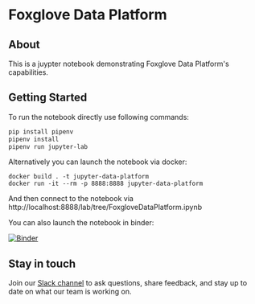 # Foxglove Data Platform

## About

This is a juypter notebook demonstrating Foxglove Data Platform's capabilities.

## Getting Started

To run the notebook directly use following commands:

```bash
pip install pipenv
pipenv install
pipenv run jupyter-lab
```

Alternatively you can launch the notebook via docker:

```
docker build . -t jupyter-data-platform
docker run -it --rm -p 8888:8888 jupyter-data-platform
```

And then connect to the notebook via http://localhost:8888/lab/tree/FoxgloveDataPlatform.ipynb

You can also launch the notebook in binder:

[![Binder](https://mybinder.org/badge_logo.svg)](https://mybinder.org/v2/gh/foxglove/jupyter-data-platform/HEAD?labpath=FetchingData.ipynb)

## Stay in touch

Join our [Slack channel](https://foxglove.dev/join-slack) to ask questions, share feedback, and stay up to date on what our team is working on.
